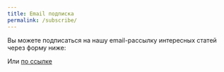 ```yaml
---
title: Email подписка
permalink: /subscribe/
---
```


Вы можете подписаться на нашу email-рассылку интересных статей через форму ниже:

<script src="//static-login.sendpulse.com/apps/fc3/build/loader.js" sp-form-id="9dd490be43626e71df5ba1e3938400bd0a25fa922b26430dba1f18d55a4b77c8"></script>

Или [по ссылке](https://forms.sendpulse.com/04f951c95d)